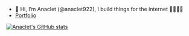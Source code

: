 - 👋 Hi, I’m Anaclet (@anaclet922), I build things for the internet 👨🏾‍💻😊
- [Portfolio](https://anaclet.netlify.app/)
<!-- - Ask me about:
    - Flutter/Dart
    - php/Codeigniter/Laravel
    - CSS/Bootstrap
    - JavaScript/JQuery/ReactJs
    - Python/Django/Flask
    - Wordpress
    - Java
    - MySQL
    - SQLite  -->

<!---
anaclet922/anaclet922 is a ✨ special ✨ repository because its `README.md` (this file) appears on your GitHub profile.
You can click the Preview link to take a look at your changes.
--->
[![Anaclet's GitHub stats](https://github-readme-stats.vercel.app/api?username=anaclet922&show_icons=true&theme=transparent)](https://github.com/anuraghazra/github-readme-stats)
